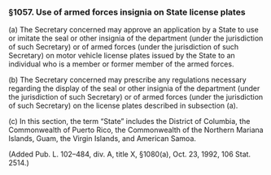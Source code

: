 ### §1057. Use of armed forces insignia on State license plates ###

(a) The Secretary concerned may approve an application by a State to use or imitate the seal or other insignia of the department (under the jurisdiction of such Secretary) or of armed forces (under the jurisdiction of such Secretary) on motor vehicle license plates issued by the State to an individual who is a member or former member of the armed forces.

(b) The Secretary concerned may prescribe any regulations necessary regarding the display of the seal or other insignia of the department (under the jurisdiction of such Secretary) or of armed forces (under the jurisdiction of such Secretary) on the license plates described in subsection (a).

(c) In this section, the term “State” includes the District of Columbia, the Commonwealth of Puerto Rico, the Commonwealth of the Northern Mariana Islands, Guam, the Virgin Islands, and American Samoa.

(Added Pub. L. 102–484, div. A, title X, §1080(a), Oct. 23, 1992, 106 Stat. 2514.)